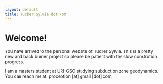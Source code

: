 ```yaml
---
layout: default
title: Tucker Sylvia dot com
---
```


# Welcome!

You have arrived to the personal website of Tucker Sylvia.
This is a pretty new and back burner project so please be patient
with the slow constrution progress. 

I am a masters student at URI-GSO studying subduction zone geodynamics.
You can reach me at: proception [at] gmail [dot] com
